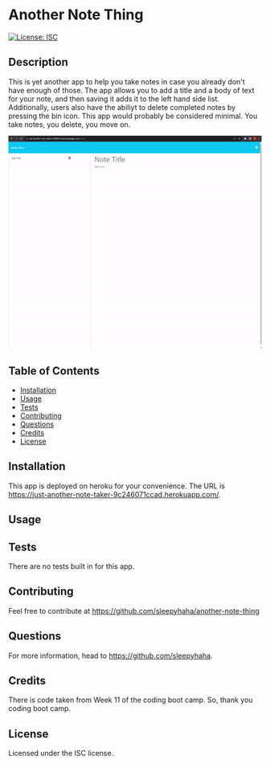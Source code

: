# Another Note Thing

[![License: ISC](https://img.shields.io/badge/License-ISC-blue.svg)](https://opensource.org/licenses/ISC)

## Description

This is yet another app to help you take notes in case you already don't have enough of those. The app allows you to add a title and a body of text for your note, and then saving it adds it to the left hand side list. Additionally, users also have the abiliyt to delete completed notes by pressing the bin icon. This app would probably be considered minimal. You take notes, you delete, you move on.

![another-note-thing](/public/assets/img/example-gif.gif)

## Table of Contents

- [Installation](#installation)
- [Usage](#usage)
- [Tests](#test)
- [Contributing](#contributing)
- [Questions](#questions)
- [Credits](#credits)
- [License](#license)

## <a name="installation"></a> Installation

This app is deployed on heroku for your convenience. The URL is https://just-another-note-taker-9c246071ccad.herokuapp.com/.

## <a name="usage"></a> Usage

## <a name="test"></a> Tests

There are no tests built in for this app.

## <a name="contributing"></a> Contributing

Feel free to contribute at https://github.com/sleepyhaha/another-note-thing

## <a name="questions"></a> Questions

For more information, head to https://github.com/sleepyhaha.

## <a name="credits"></a> Credits

There is code taken from Week 11 of the coding boot camp. So, thank you coding boot camp.

## <a name="license"></a> License

Licensed under the ISC license.

